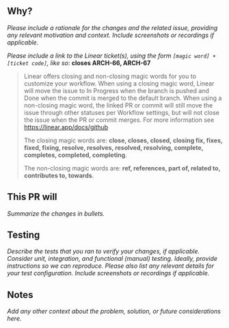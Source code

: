 ## Why?

*Please include a rationale for the changes and the related issue, providing any relevant motivation and context. Include screenshots or recordings if applicable.*

*Please include a link to the Linear ticket(s), using the form `[magic word] + [ticket code]`, like so*: **closes ARCH-66, ARCH-67**

> Linear offers closing and non-closing magic words for you to customize your workflow. When using a closing magic word, Linear will move the issue to In Progress when the branch is pushed and Done when the commit is merged to the default branch. When using a non-closing magic word, the linked PR or commit will still move the issue through other statuses per Workflow settings, but will not close the issue when the PR or commit merges. For more information see https://linear.app/docs/github
> 
> The closing magic words are: **close, closes, closed, closing fix, fixes, fixed, fixing, resolve, resolves, resolved, resolving, complete, completes, completed, completing**.
> 
> The non-closing magic words are: **ref, references, part of, related to, contributes to, towards**.

## This PR will

*Summarize the changes in bullets.*

## Testing

*Describe the tests that you ran to verify your changes, if applicable. Consider unit, integration, and functional (manual) testing. Ideally, provide instructions so we can reproduce. Please also list any relevant details for your test configuration. Include screenshots or recordings if applicable.*

## Notes

*Add any other context about the problem, solution, or future considerations here.*
